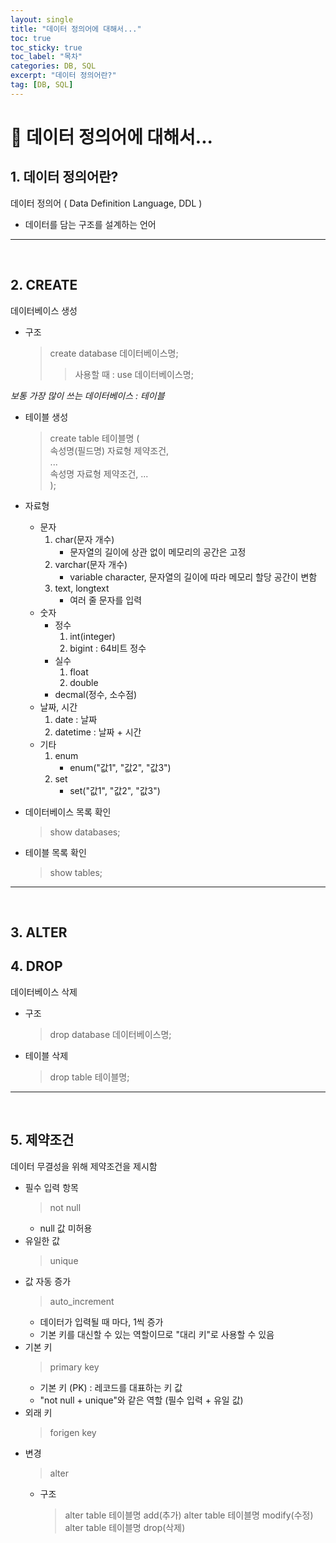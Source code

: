 ```yaml
---
layout: single
title: "데이터 정의어에 대해서..."
toc: true
toc_sticky: true
toc_label: "목차"
categories: DB, SQL
excerpt: "데이터 정의어란?"
tag: [DB, SQL]
---
```


# 📘 데이터 정의어에 대해서...

## 1. 데이터 정의어란?
데이터 정의어 ( Data Definition Language, DDL )
- 데이터를 담는 구조를 설계하는 언어  

---
<br>

## 2. CREATE
데이터베이스 생성  
- 구조
    > create database 데이터베이스명;
    > > 사용할 때 : use 데이터베이스명;  

*보통 가장 많이 쓰는 데이터베이스 : 테이블*  
- 테이블 생성
    > create table 테이블명 ( <br>
            속성명(필드명) 자료형 제약조건,  <br>
            ...  <br>
            속성명 자료형 제약조건, ...  <br>
    );
- 자료형  
    - 문자  
        1. char(문자 개수)   
            - 문자열의 길이에 상관 없이 메모리의 공간은 고정    
        2. varchar(문자 개수)   
            - variable character, 문자열의 길이에 따라 메모리 할당 공간이 변함   
        3. text, longtext 
            - 여러 줄 문자를 입력  
    - 숫자
        - 정수
            1. int(integer)
            2. bigint : 64비트 정수
        - 실수
            1. float
            2. double
        - decmal(정수, 소수점)  
    - 날짜, 시간  
        1. date : 날짜
        2. datetime : 날짜 + 시간
    - 기타  
        1. enum 
            - enum("값1", "값2", "값3")
        2. set
            - set("값1", "값2", "값3")  

- 데이터베이스 목록 확인  
    > show databases;
- 테이블 목록 확인
    > show tables;
---
<br>

## 3. ALTER

## 4. DROP
데이터베이스 삭제
- 구조
    > drop database 데이터베이스명;
- 테이블 삭제
    > drop table 테이블명;

---
<br>

## 5. 제약조건
데이터 무결성을 위해 제약조건을 제시함
- 필수 입력 항목
  > not null  
  - null 값 미허용
- 유일한 값
    > unique  
- 값 자동 증가
    > auto_increment  
    - 데이터가 입력될 때 마다, 1씩 증가
    - 기본 키를 대신할 수 있는 역할이므로 "대리 키"로 사용할 수 있음
- 기본 키
    > primary key  
    - 기본 키 (PK) : 레코드를 대표하는 키 값
    - "not null + unique"와 같은 역할 (필수 입력 + 유일 값)
- 외래 키
    > forigen key  
- 변경
    > alter
    - 구조
        > alter table 테이블명 add(추가)
        > alter table 테이블명 modify(수정)
        > alter table 테이블명 drop(삭제)